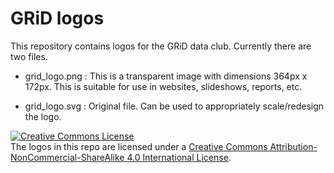 # GRiD logos

This repository contains logos for the GRiD data club. Currently there are two files.

* grid_logo.png : This is a transparent image with dimensions 364px x 172px. This is suitable for use in websites, slideshows, reports, etc.

* grid_logo.svg : Original file. Can be used to appropriately scale/redesign the logo.


<a rel="license" href="http://creativecommons.org/licenses/by-nc-sa/4.0/"><img alt="Creative Commons License" style="border-width:0" src="https://i.creativecommons.org/l/by-nc-sa/4.0/88x31.png" /></a><br />The logos in this repo are licensed under a <a rel="license" href="http://creativecommons.org/licenses/by-nc-sa/4.0/">Creative Commons Attribution-NonCommercial-ShareAlike 4.0 International License</a>.
